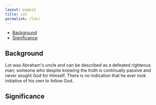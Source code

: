 ```yaml
---
layout: pagev2
title: Lot
permalink: /lot/
---
```

- [Background](#background)
- [Significance](#significance)

## Background

Lot was Abraham's uncle and can be described as a defeated righteous man; someone who despite knowing the truth is continually passive and never sought God for Himself. There is no indication that he ever took initiative of his own to follow God. 

## Significance
